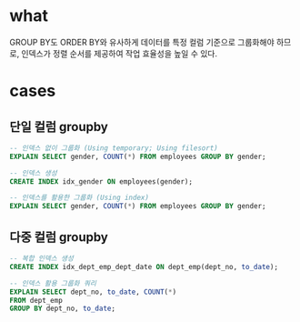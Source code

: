 # what 

GROUP BY도 ORDER BY와 유사하게 데이터를 특정 컬럼 기준으로 그룹화해야 하므로, 인덱스가 정렬 순서를 제공하여 작업 효율성을 높일 수 있다.

# cases

## 단일 컬럼 groupby 
```sql
-- 인덱스 없이 그룹화 (Using temporary; Using filesort)
EXPLAIN SELECT gender, COUNT(*) FROM employees GROUP BY gender;

-- 인덱스 생성
CREATE INDEX idx_gender ON employees(gender);

-- 인덱스를 활용한 그룹화 (Using index)
EXPLAIN SELECT gender, COUNT(*) FROM employees GROUP BY gender;
```

## 다중 컬럼 groupby 
```sql
-- 복합 인덱스 생성
CREATE INDEX idx_dept_emp_dept_date ON dept_emp(dept_no, to_date);

-- 인덱스 활용 그룹화 쿼리
EXPLAIN SELECT dept_no, to_date, COUNT(*) 
FROM dept_emp 
GROUP BY dept_no, to_date;
```

